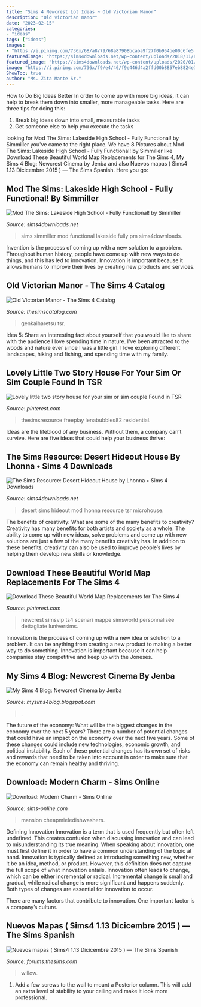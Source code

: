 ```yaml
---
title: "Sims 4 Newcrest Lot Ideas ~ Old Victorian Manor"
description: "Old victorian manor"
date: "2023-02-15"
categories:
- "ideas"
tags: ["ideas"]
images:
- "https://i.pinimg.com/736x/68/a8/79/68a87908bcaba9f27f0b954be00c6fe5.jpg"
featuredImage: "https://sims4downloads.net/wp-content/uploads/2018/11/8214.jpg"
featured_image: "https://sims4downloads.net/wp-content/uploads/2020/01/8822.jpg"
image: "https://i.pinimg.com/736x/f9/e4/46/f9e446d4a2ffd00b8857eb8824e7ed58.jpg"
ShowToc: true
author: "Ms. Zita Mante Sr."
---
```



How to Do Big Ideas Better
In order to come up with more big ideas, it can help to break them down into smaller, more manageable tasks. Here are three tips for doing this:
1. Break big ideas down into small, measurable tasks
2. Get someone else to help you execute the tasks

	

		
looking for Mod The Sims: Lakeside High School - Fully Functional! by Simmiller you've came to the right place. We have 8 Pictures about Mod The Sims: Lakeside High School - Fully Functional! by Simmiller like Download These Beautiful World Map Replacements for The Sims 4, My Sims 4 Blog: Newcrest Cinema by Jenba and also Nuevos mapas ( Sims4 1.13 Dicicembre 2015 ) — The Sims Spanish. Here you go:
		
    
## Mod The Sims: Lakeside High School - Fully Functional! By Simmiller

<img loading=lazy src="https://sims4downloads.net/wp-content/uploads/2018/11/8214.jpg" onerror="this.onerror=null;this.src='https://tse1.mm.bing.net/th?id=OIP.dTZs5punuiyJCJL2I5gbiQHaGi&amp;pid=15.1';" alt="Mod The Sims: Lakeside High School - Fully Functional! by Simmiller">

_Source: sims4downloads.net_

>sims simmiller mod functional lakeside fully pm sims4downloads. 

	

Invention is the process of coming up with a new solution to a problem. Throughout human history, people have come up with new ways to do things, and this has led to innovation. Innovation is important because it allows humans to improve their lives by creating new products and services.

    
## Old Victorian Manor - The Sims 4 Catalog

<img loading=lazy src="https://thesimscatalog.com/sims4/wp-content/uploads/2019/12/old-victorian-manor_5dee07ec18471.jpeg" onerror="this.onerror=null;this.src='https://tse3.mm.bing.net/th?id=OIP.36rrptbaUP46VolEORylZAHaFj&amp;pid=15.1';" alt="Old Victorian Manor - The Sims 4 Catalog">

_Source: thesimscatalog.com_

>genkaiharetsu tsr. 

	

Idea 5: Share an interesting fact about yourself that you would like to share with the audience
I love spending time in nature. I've been attracted to the woods and nature ever since I was a little girl. I love exploring different landscapes, hiking and fishing, and spending time with my family.

    
## Lovely Little Two Story House For Your Sim Or Sim Couple Found In TSR

<img loading=lazy src="https://i.pinimg.com/736x/f9/e4/46/f9e446d4a2ffd00b8857eb8824e7ed58.jpg" onerror="this.onerror=null;this.src='https://tse1.mm.bing.net/th?id=OIP.tAkkNjH0ah__6KzF3_GaAwHaFj&amp;pid=15.1';" alt="Lovely little two story house for your sim or sim couple Found in TSR">

_Source: pinterest.com_

>thesimsresource freeplay lenabubbles82 residential. 

	

Ideas are the lifeblood of any business. Without them, a company can’t survive. Here are five ideas that could help your business thrive:

    
## The Sims Resource: Desert Hideout House By Lhonna • Sims 4 Downloads

<img loading=lazy src="https://sims4downloads.net/wp-content/uploads/2020/01/8822.jpg" onerror="this.onerror=null;this.src='https://tse4.mm.bing.net/th?id=OIP.9d0avV8LWDXrbu-tWHTZlAHaFj&amp;pid=15.1';" alt="The Sims Resource: Desert Hideout House by Lhonna • Sims 4 Downloads">

_Source: sims4downloads.net_

>desert sims hideout mod lhonna resource tsr microhouse. 

	

The benefits of creativity: What are some of the many benefits to creativity?
Creativity has many benefits for both artists and society as a whole. The ability to come up with new ideas, solve problems and come up with new solutions are just a few of the many benefits creativity has. In addition to these benefits, creativity can also be used to improve people’s lives by helping them develop new skills or knowledge.

    
## Download These Beautiful World Map Replacements For The Sims 4

<img loading=lazy src="https://i.pinimg.com/736x/68/a8/79/68a87908bcaba9f27f0b954be00c6fe5.jpg" onerror="this.onerror=null;this.src='https://tse4.mm.bing.net/th?id=OIP.AifKtZF1-fT4fMbpMYNeaQHaD6&amp;pid=15.1';" alt="Download These Beautiful World Map Replacements for The Sims 4">

_Source: pinterest.com_

>newcrest simsvip ts4 scenari mappe simsworld personnalisée dettagliate luniversims. 

	

Innovation is the process of coming up with a new idea or solution to a problem. It can be anything from creating a new product to making a better way to do something. Innovation is important because it can help companies stay competitive and keep up with the Joneses.

    
## My Sims 4 Blog: Newcrest Cinema By Jenba

<img loading=lazy src="https://1.bp.blogspot.com/-AQPuxHd_dsU/V6eUJdkhC-I/AAAAAAAIETk/12joKU_fzv4-m_hQ5MxrZ_V5o2_h50wiwCLcB/s1600/tumblr_obiuiiGAkN1rcrwvyo3_1280.png" onerror="this.onerror=null;this.src='https://tse2.mm.bing.net/th?id=OIP.-BiKQS84SvV3OBPoxLNL6wHaEK&amp;pid=15.1';" alt="My Sims 4 Blog: Newcrest Cinema by Jenba">

_Source: mysims4blog.blogspot.com_

>. 

	

The future of the economy: What will be the biggest changes in the economy over the next 5 years?
There are a number of potential changes that could have an impact on the economy over the next five years. Some of these changes could include new technologies, economic growth, and political instability. Each of these potential changes has its own set of risks and rewards that need to be taken into account in order to make sure that the economy can remain healthy and thriving.

    
## Download: Modern Charm - Sims Online

<img loading=lazy src="https://sims-online.com/wp-content/uploads/2014/10/sims-4-download-house-modern-charm-livingroom.jpg" onerror="this.onerror=null;this.src='https://tse4.mm.bing.net/th?id=OIP.55mDedzZReVltV_SYpd_4gHaEw&amp;pid=15.1';" alt="Download: Modern Charm - Sims Online">

_Source: sims-online.com_

>mansion cheapmieledishwashers. 

	

Defining Innovation
Innovation is a term that is used frequently but often left undefined. This creates confusion when discussing innovation and can lead to misunderstanding its true meaning. When speaking about innovation, one must first define it in order to have a common understanding of the topic at hand.
Innovation is typically defined as introducing something new, whether it be an idea, method, or product. However, this definition does not capture the full scope of what innovation entails. Innovation often leads to change, which can be either incremental or radical. Incremental change is small and gradual, while radical change is more significant and happens suddenly. Both types of changes are essential for innovation to occur.

There are many factors that contribute to innovation. One important factor is a company’s culture.

    
## Nuevos Mapas ( Sims4 1.13 Dicicembre 2015 ) — The Sims Spanish

<img loading=lazy src="https://us.v-cdn.net/6022087/uploads/editor/0q/amqnb40i9qeh.jpg" onerror="this.onerror=null;this.src='https://tse1.mm.bing.net/th?id=OIP.Ook2uZhpAwTVP8p7oNYOFgHaER&amp;pid=15.1';" alt="Nuevos mapas ( Sims4 1.13 Dicicembre 2015 ) — The Sims Spanish">

_Source: forums.thesims.com_

>willow. 

	

1. Add a few screws to the wall to mount a Posterior column. This will add an extra level of stability to your ceiling and make it look more professional.

